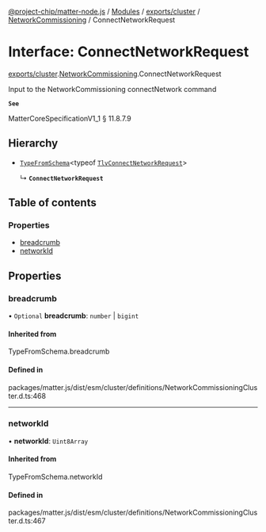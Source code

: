[@project-chip/matter-node.js](../README.md) / [Modules](../modules.md) / [exports/cluster](../modules/exports_cluster.md) / [NetworkCommissioning](../modules/exports_cluster.NetworkCommissioning.md) / ConnectNetworkRequest

# Interface: ConnectNetworkRequest

[exports/cluster](../modules/exports_cluster.md).[NetworkCommissioning](../modules/exports_cluster.NetworkCommissioning.md).ConnectNetworkRequest

Input to the NetworkCommissioning connectNetwork command

**`See`**

MatterCoreSpecificationV1_1 § 11.8.7.9

## Hierarchy

- [`TypeFromSchema`](../modules/exports_tlv.md#typefromschema)\<typeof [`TlvConnectNetworkRequest`](../modules/exports_cluster.NetworkCommissioning.md#tlvconnectnetworkrequest)\>

  ↳ **`ConnectNetworkRequest`**

## Table of contents

### Properties

- [breadcrumb](exports_cluster.NetworkCommissioning.ConnectNetworkRequest.md#breadcrumb)
- [networkId](exports_cluster.NetworkCommissioning.ConnectNetworkRequest.md#networkid)

## Properties

### breadcrumb

• `Optional` **breadcrumb**: `number` \| `bigint`

#### Inherited from

TypeFromSchema.breadcrumb

#### Defined in

packages/matter.js/dist/esm/cluster/definitions/NetworkCommissioningCluster.d.ts:468

___

### networkId

• **networkId**: `Uint8Array`

#### Inherited from

TypeFromSchema.networkId

#### Defined in

packages/matter.js/dist/esm/cluster/definitions/NetworkCommissioningCluster.d.ts:467
